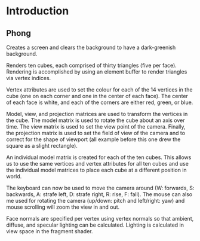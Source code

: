 Introduction
============

Phong
-----

Creates a screen and clears the background to have a dark-greenish background.

Renders ten cubes, each comprised of thirty triangles (five per face).
Rendering is accomplished by using an element buffer to render triangles via 
vertex indices.

Vertex attributes are used to set the colour for each of the 14 vertices in the 
cube (one on each corner and one in the center of each face). The center of each 
face is white, and each of the corners are either red, green, or blue.

Model, view, and projection matrices are used to transform the vertices in the 
cube. The model matrix is used to rotate the cube about an axis over time. The 
view matrix is used to set the view point of the camera. Finally, the projection 
matrix is used to set the field of view of the camera and to correct for the 
shape of viewport (all example before this one drew the square as a slight 
rectangle).

An individual model matrix is created for each of the ten cubes. This allows us 
to use the same vertices and vertex attributes for all ten cubes and use the 
individual model matrices to place each cube at a different position in world.

The keyboard can now be used to move the camera around (W: forwards, 
S: backwards, A: strafe left, D: strafe right, R: rise, F: fall). The mouse can 
also me used for rotating the camera (up/down: pitch and left/right: yaw) and 
mouse scrolling will zoom the view in and out.

Face normals are specified per vertex using vertex normals so that ambient, 
diffuse, and specular lighting can be calculated. Lighting is calculated in 
view space in the fragment shader.

